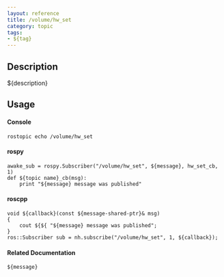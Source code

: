 ```yaml
---
layout: reference
title: /volume/hw_set
category: topic
tags: 
- ${tag}
---
```


## Description
${description}

## Usage
#### Console
```
rostopic echo /volume/hw_set
```

#### rospy
```
awake_sub = rospy.Subscriber("/volume/hw_set", ${message}, hw_set_cb, 1)
def ${topic name}_cb(msg):
    print "${message} message was published"
```

#### roscpp
```
void ${callback}(const ${message-shared-ptr}& msg)
{
    cout ${${ "${message} message was published";
}
ros::Subscriber sub = nh.subscribe("/volume/hw_set", 1, ${callback});
```

#### Related Documentation
``${message}``  